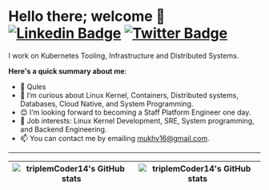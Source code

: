 # Hello there; welcome 👋 [![Linkedin Badge](https://img.shields.io/badge/-triplemcoder14-blue?style=for-the-badge&logo=Linkedin&logoColor=white&link=https:/https://www.linkedin.com/in/muutassim-mukhtar)](https://www.linkedin.com/in/muutassim-mukhtar) [![Twitter Badge](https://img.shields.io/badge/-@triplemcodes-1ca0f1?style=for-the-badge&logo=twitter&logoColor=white&link=https://twitter.com/triplemcodes)](https://twitter.com/triplemcodes)

 I work on Kubernetes Tooling, Infrastructure and Distributed Systems.

**Here's a quick summary about me**:

- 👩 Qules
- 🌱 I’m curious about Linux Kernel, Containers, Distributed systems, Databases, Cloud Native, and System Programming.
- 😊 I’m looking forward to becoming a Staff Platform Engineer one day.
- 💼 Job interests: Linux Kernel Development, SRE, System programming, and Backend Engineering.
- 📫 You can contact me by emailing mukhy16@gmail.com.

---

| <img align="center" src="https://github-readme-stats.vercel.app/api?username=triplemcoder14&show_icons=true&include_all_commits=true&hide_border=true" alt="triplemCoder14's GitHub stats" /> | <img align="center" src="https://github-readme-stats.vercel.app/api/top-langs/?username=triplemcoder14&langs_count=8&layout=compact&hide_border=true" alt="triplemCoder14's GitHub stats" /> |
| ------------- | ------------- |
